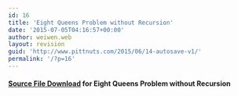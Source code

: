 ```yaml
---
id: 16
title: 'Eight Queens Problem without Recursion'
date: '2015-07-05T04:16:57+00:00'
author: weiwen.web
layout: revision
guid: 'http://www.pittnuts.com/2015/06/14-autosave-v1/'
permalink: '/?p=16'
---
```


#### <span style="text-decoration: underline;"><span style="color: #0000ff;">[Source File Download](http://pittnuts.com/pub/code/eightqueen.cpp)</span></span> for Eight Queens Problem without Recursion